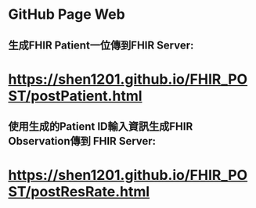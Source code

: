 # GitHub Page Web
## 生成FHIR Patient一位傳到FHIR Server: 
# https://shen1201.github.io/FHIR_POST/postPatient.html
## 使用生成的Patient ID輸入資訊生成FHIR Observation傳到 FHIR Server:
# https://shen1201.github.io/FHIR_POST/postResRate.html
